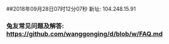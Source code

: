 ##2018年09月28日07时12分07秒 新址: 104.248.15.91
### 兔友常见问题及解答: https://github.com/wanggonging/d/blob/w/FAQ.md

